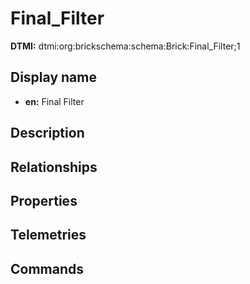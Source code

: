 # Final_Filter
**DTMI:** dtmi:org:brickschema:schema:Brick:Final_Filter;1
## Display name
- **en:** Final Filter
## Description
## Relationships
## Properties
## Telemetries
## Commands
